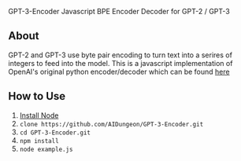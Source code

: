 GPT-3-Encoder
Javascript BPE Encoder Decoder for GPT-2 / GPT-3

## About
GPT-2 and GPT-3 use byte pair encoding to turn text into a serires of integers to feed into the model. This is a javascript implementation of OpenAI's original python encoder/decoder which can be found [here](https://github.com/openai/gpt-2)

## How to Use
1. [Install Node](https://nodejs.org/en/download/package-manager/)
2. `clone https://github.com/AIDungeon/GPT-3-Encoder.git`
3. `cd GPT-3-Encoder.git`
4. `npm install`
5. `node example.js`
